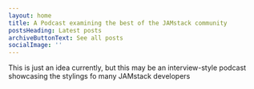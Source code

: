 ```yaml
---
layout: home
title: A Podcast examining the best of the JAMstack community
postsHeading: Latest posts
archiveButtonText: See all posts
socialImage: ''
---
```

This is just an idea currently, but this may be an interview-style podcast showcasing the stylings fo many JAMstack developers
